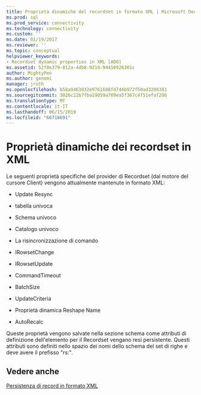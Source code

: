 ```yaml
---
title: Proprietà dinamiche del recordset in formato XML | Microsoft Docs
ms.prod: sql
ms.prod_service: connectivity
ms.technology: connectivity
ms.custom: ''
ms.date: 01/19/2017
ms.reviewer: ''
ms.topic: conceptual
helpviewer_keywords:
- Recordset dynamic properties in XML [ADO]
ms.assetid: 52f8e379-812a-4db8-9210-94458926301c
author: MightyPen
ms.author: genemi
manager: jroth
ms.openlocfilehash: b58a9463932e9761688fd744b972f50ad3286381
ms.sourcegitcommit: 3026c22b7fba19059a769ea5f367c4f51efaf286
ms.translationtype: MT
ms.contentlocale: it-IT
ms.lasthandoff: 06/15/2019
ms.locfileid: "66718691"
---
```

# <a name="recordset-dynamic-properties-in-xml"></a>Proprietà dinamiche dei recordset in XML
Le seguenti proprietà specifiche del provider di Recordset (dal motore del cursore Client) vengono attualmente mantenute in formato XML:  
  
-   Update Resync  
  
-   tabella univoca  
  
-   Schema univoco  
  
-   Catalogo univoco  
  
-   La risincronizzazione di comando  
  
-   IRowsetChange  
  
-   IRowsetUpdate  
  
-   CommandTimeout  
  
-   BatchSize  
  
-   UpdateCriteria  
  
-   Proprietà dinamica Reshape Name  
  
-   AutoRecalc  
  
 Queste proprietà vengono salvate nella sezione schema come attributi di definizione dell'elemento per il Recordset vengano resi persistente. Questi attributi sono definiti nello spazio dei nomi dello schema del set di righe e deve avere il prefisso "rs:".  
  
## <a name="see-also"></a>Vedere anche  
 [Persistenza di record in formato XML](../../../ado/guide/data/persisting-records-in-xml-format.md)
